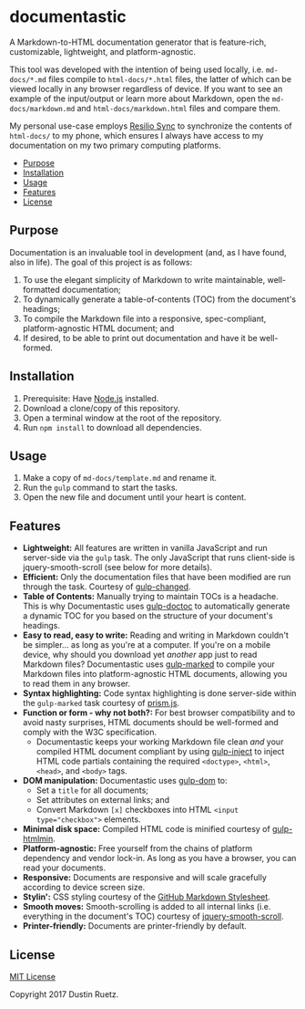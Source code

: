 # documentastic

A Markdown-to-HTML documentation generator that is feature-rich, customizable, lightweight, and platform-agnostic.

This tool was developed with the intention of being used locally, i.e. `md-docs/*.md` files compile to `html-docs/*.html` files, the latter of which can be viewed locally in any browser regardless of device. If you want to see an example of the input/output or learn more about Markdown, open the `md-docs/markdown.md` and `html-docs/markdown.html` files and compare them.

My personal use-case employs [Resilio Sync][resilio-sync] to synchronize the contents of `html-docs/` to my phone, which ensures I always have access to my documentation on my two primary computing platforms.

<!-- START doctoc generated TOC please keep comment here to allow auto update -->
<!-- DON'T EDIT THIS SECTION, INSTEAD RE-RUN doctoc TO UPDATE -->


- [Purpose](#purpose)
- [Installation](#installation)
- [Usage](#usage)
- [Features](#features)
- [License](#license)

<!-- END doctoc generated TOC please keep comment here to allow auto update -->

## Purpose

Documentation is an invaluable tool in development (and, as I have found, also in life). The goal of this project is as follows:

1. To use the elegant simplicity of Markdown to write maintainable, well-formatted documentation;
1. To dynamically generate a table-of-contents (TOC) from the document's headings;
1. To compile the Markdown file into a responsive, spec-compliant, platform-agnostic HTML document; and
1. If desired, to be able to print out documentation and have it be well-formed.

## Installation

1. Prerequisite: Have [Node.js][node-js] installed.
1. Download a clone/copy of this repository.
1. Open a terminal window at the root of the repository.
1. Run `npm install` to download all dependencies.

## Usage

1. Make a copy of `md-docs/template.md` and rename it.
1. Run the `gulp` command to start the tasks.
1. Open the new file and document until your heart is content.

## Features

* **Lightweight:** All features are written in vanilla JavaScript and run server-side via the `gulp` task. The only JavaScript that runs client-side is jquery-smooth-scroll (see below for more details).
* **Efficient:** Only the documentation files that have been modified are run through the task. Courtesy of [gulp-changed][gulp-changed].
* **Table of Contents:** Manually trying to maintain TOCs is a headache. This is why Documentastic uses [gulp-doctoc][gulp-doctoc] to automatically generate a dynamic TOC for you based on the structure of your document's headings.
* **Easy to read, easy to write:** Reading and writing in Markdown couldn't be simpler... as long as you're at a computer. If you're on a mobile device, why should you download yet _another_ app just to read Markdown files? Documentastic uses [gulp-marked][gulp-marked] to compile your Markdown files into platform-agnostic HTML documents, allowing you to read them in any browser.
* **Syntax highlighting:** Code syntax highlighting is done server-side within the `gulp-marked` task courtesy of [prism.js][prism].
* **Function or form - why not both?:** For best browser compatibility and to avoid nasty surprises, HTML documents should be well-formed and comply with the W3C specification.
    * Documentastic keeps your working Markdown file clean _and_ your compiled HTML document compliant by using [gulp-inject][gulp-inject] to inject HTML code partials containing the required `<doctype>`, `<html>`, `<head>`, and `<body>` tags.
* **DOM manipulation:** Documentastic uses [gulp-dom][gulp-dom] to:
    * Set a `title` for all documents;
    * Set attributes on external links; and
    * Convert Markdown `[x]` checkboxes into HTML `<input type="checkbox">` elements.
* **Minimal disk space:** Compiled HTML code is minified courtesy of [gulp-htmlmin][gulp-htmlmin].
* **Platform-agnostic:** Free yourself from the chains of platform dependency and vendor lock-in. As long as you have a browser, you can read your documents.
* **Responsive:** Documents are responsive and will scale gracefully according to device screen size.
* **Stylin':** CSS styling courtesy of the [GitHub Markdown Stylesheet][gh-md-ss].
* **Smooth moves:** Smooth-scrolling is added to all internal links (i.e. everything in the document's TOC) courtesy of [jquery-smooth-scroll][jq-ss].
* **Printer-friendly:** Documents are printer-friendly by default.

## License

[MIT License][mit-license]

Copyright 2017 Dustin Ruetz.

[resilio-sync]: https://www.resilio.com/individuals

[node-js]: https://nodejs.org/en

[gulp-changed]: https://www.npmjs.com/package/gulp-changed
[gulp-doctoc]: https://www.npmjs.com/package/gulp-doctoc
[gulp-marked]: https://www.npmjs.com/package/gulp-marked
[prism]: https://github.com/PrismJS/prism
[gulp-inject]: https://www.npmjs.com/package/gulp-inject
[gulp-dom]: https://www.npmjs.com/package/gulp-dom
[gulp-htmlmin]: https://www.npmjs.com/package/gulp-htmlmin
[gh-md-ss]: https://gist.github.com/tuzz/3331384
[jq-ss]: https://github.com/kswedberg/jquery-smooth-scroll

[mit-license]: https://opensource.org/licenses/MIT